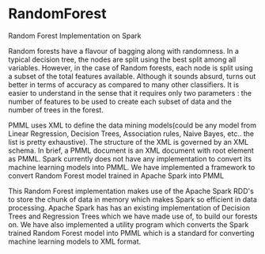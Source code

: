 # RandomForest
Random Forest Implementation on Spark

Random forests have a flavour of bagging along with randomness. In a typical decision tree, the nodes are split using the best 
split among all variables. However, in the case of Random forests, each node is split using a subset of the total features 
available. Although it sounds absurd, turns out better in terms of accuracy as compared to many other classifiers. 
It is easier to understand in the sense that it requires only two parameters : the number of features to be used to create each 
subset of data and the number of trees in the forest.

PMML uses XML to define the data mining models(could be any model from Linear Regression, Decision Trees, Association rules, 
Naive Bayes, etc.. the list is pretty exhaustive). The structure of the XML is governed by an XML schema. In brief, a PMML 
document is an XML document with root element as PMML.
Spark currently does not have any implementation to convert its machine learning models into PMML. 
We have implemented a framework to convert Random Forest model trained in Apache Spark into PMML

This Random Forest implementation makes use of the Apache Spark RDD's to store the chunk of data in memory which makes Spark so efficient in data processing.
Apache Spark has has an existing implementation of Decision Trees and Regression Trees which we have made use of, to build our 
forests on. We have also implemented a utility program which converts 
the Spark trained Random Forest model into PMML which is a standard for converting machine learning models to XML format.
